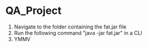 # QA_Project

1. Navigate to the folder containing the fat.jar file
2. Run the following command "java -jar fat.jar" in a CLI
3. YMMV 
